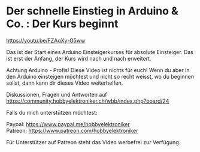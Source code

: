 # Der schnelle Einstieg in Arduino & Co. : Der Kurs beginnt
 
https://youtu.be/FZAqXy-G5ww

Das ist der Start eines Arduino Einsteigerkurses für absolute Einsteiger.  Das ist erst der Anfang, der Kurs wird nach und nach erweitert.

Achtung Arduino - Profis! Diese Video ist nichts für euch!
Wenn du aber in den Arduino einsteigen möchtest und nicht so recht weisst, wo du beginnen sollst, dann kann dir dieses Video weiterhelfen.

Diskussionen, Fragen und Antworten auf 
https://community.hobbyelektroniker.ch/wbb/index.php?board/24

Falls du mich unterstützen möchtest:

Paypal: https://www.paypal.me/hobbyelektroniker<br>
Patreon: https://www.patreon.com/hobbyelektroniker

Für Unterstützer auf Patreon steht das Video werbefrei zur Verfügung.




